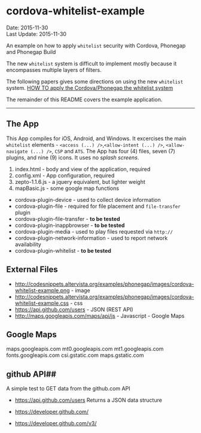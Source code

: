 # cordova-whitelist-example #
Date: 2015-11-30<br>
Last Update: 2015-11-30

An example on how to apply `whitelist` security with Cordova, Phonegap and Phonegap Build

The new `whitelist` system is difficult to implement mostly because it encompasses multiple layers of filters.

The following papers gives some directions on using the new `whitelist` system.
[HOW TO apply the Cordova/Phonegap the whitelist system](/top-phonegap-mistakes/blob/master/the-whitelist-system.md)

The remainder of this README covers the example application.

----

## The App ##
This App compiles for iOS, Android, and Windows. It excercises the main `whitelist` elements - `<access (...) />`,`<allow-intent (...) />`, `<allow-navigate (...) />`, `CSP` and `ATS`. The App has four (4) files, seven (7) plugins, and nine (9) icons. It uses no *splash screens*.

1. index.html - body and view of the application, required
2. config.xml - App configuration, required
3. zepto-1.1.6.js - a jquery equivalent, but lighter weight
4. mapBasic.js - some google map functions

- cordova-plugin-device - used to collect device information
- cordova-plugin-file - required for file placement and `file-transfer` plugin
- cordova-plugin-file-transfer - **to be tested**
- cordova-plugin-inappbrowser - **to be tested**
- cordova-plugin-media - used to play files requested via `http://`
- cordova-plugin-network-information - used to report network availability
- cordova-plugin-whitelist - **to be tested**

## External Files ##

- http://codesnippets.altervista.org/examples/phonegap/images/cordova-whitelist-example.png - image
- http://codesnippets.altervista.org/examples/phonegap/images/cordova-whitelist-example.css - css
- https://api.github.com/users - JSON (REST API)
- http://maps.googleapis.com/maps/api/js - Javascript - Google Maps 

## Google Maps ##

maps.googleapis.com
mt0.googleapis.com
mt1.googleapis.com
fonts.googleapis.com
csi.gstatic.com
maps.gstatic.com

## github API##
A simple test to GET data from the github.com API

- https://api.github.com/users
Returns a JSON data structure

- https://developer.github.com/
- https://developer.github.com/v3/

